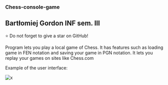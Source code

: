 ### Chess-console-game
## Bartłomiej Gordon INF sem. III
⭐ Do not forget to give a star on GitHub!

Program lets you play a local game of Chess. It has features such as loading game in FEN notation and saving your game in PGN notation. It lets you replay your games on sites like Chess.com

Example of the user interface:

![x](https://user-images.githubusercontent.com/69083596/218280705-6060cfc2-75c2-4fdc-b99a-7ae9e5914ba3.png)


